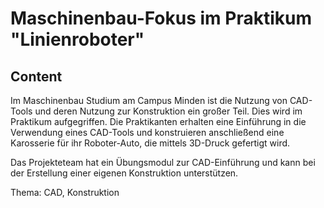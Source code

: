 # Maschinenbau-Fokus im Praktikum "Linienroboter"

## Content
Im Maschinenbau Studium am Campus Minden ist die Nutzung von CAD-Tools und deren Nutzung zur Konstruktion ein großer Teil.
Dies wird im Praktikum aufgegriffen.
Die Praktikanten erhalten eine Einführung in die Verwendung eines CAD-Tools und konstruieren anschließend eine Karosserie für ihr Roboter-Auto, die mittels 3D-Druck gefertigt wird.

Das Projekteteam hat ein Übungsmodul zur CAD-Einführung und kann bei der Erstellung einer eigenen Konstruktion unterstützen.

Thema: CAD, Konstruktion
